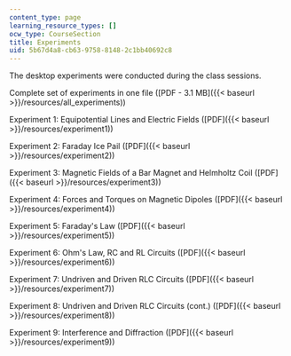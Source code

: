 ```yaml
---
content_type: page
learning_resource_types: []
ocw_type: CourseSection
title: Experiments
uid: 5b67d4a8-cb63-9758-8148-2c1bb40692c8
---
```


The desktop experiments were conducted during the class sessions.

Complete set of experiments in one file ([PDF - 3.1 MB]({{< baseurl >}}/resources/all_experiments))

Experiment 1: Equipotential Lines and Electric Fields ([PDF]({{< baseurl >}}/resources/experiment1))

Experiment 2: Faraday Ice Pail ([PDF]({{< baseurl >}}/resources/experiment2))

Experiment 3: Magnetic Fields of a Bar Magnet and Helmholtz Coil ([PDF]({{< baseurl >}}/resources/experiment3))

Experiment 4: Forces and Torques on Magnetic Dipoles ([PDF]({{< baseurl >}}/resources/experiment4))

Experiment 5: Faraday's Law ([PDF]({{< baseurl >}}/resources/experiment5))

Experiment 6: Ohm's Law, RC and RL Circuits ([PDF]({{< baseurl >}}/resources/experiment6))

Experiment 7: Undriven and Driven RLC Circuits ([PDF]({{< baseurl >}}/resources/experiment7))

Experiment 8: Undriven and Driven RLC Circuits (cont.) ([PDF]({{< baseurl >}}/resources/experiment8))

Experiment 9: Interference and Diffraction ([PDF]({{< baseurl >}}/resources/experiment9))